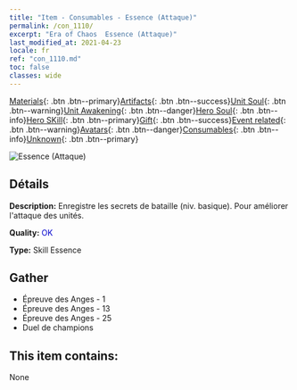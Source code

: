 ```yaml
---
title: "Item - Consumables - Essence (Attaque)"
permalink: /con_1110/
excerpt: "Era of Chaos  Essence (Attaque)"
last_modified_at: 2021-04-23
locale: fr
ref: "con_1110.md"
toc: false
classes: wide
---
```

 [Materials](/ItemsFR/){: .btn .btn--primary}[Artifacts](/ItemsFR/Artifacts/){: .btn .btn--success}[Unit Soul](/ItemsFR/UnitSoul/){: .btn .btn--warning}[Unit Awakening](/ItemsFR/UnitAwakening/){: .btn .btn--danger}[Hero Soul](/ItemsFR/HeroSoul/){: .btn .btn--info}[Hero SKill](/ItemsFR/HeroSkill/){: .btn .btn--primary}[Gift](/ItemsFR/Gift/){: .btn .btn--success}[Event related](/ItemsFR/Events/){: .btn .btn--warning}[Avatars](/ItemsFR/Avatars/){: .btn .btn--danger}[Consumables](/ItemsFR/Consumables/){: .btn .btn--info}[Unknown](/ItemsFR/Unknown/){: .btn .btn--primary}

 ![Essence (Attaque)](/images/t/i_7001.png)

## Détails
 **Description:** Enregistre les secrets de bataille (niv. basique). Pour améliorer l'attaque des unités.

 **Quality:** <span style="color: #0000CD">OK</span>

 **Type:** Skill Essence

## Gather

*    Épreuve des Anges - 1 
*    Épreuve des Anges - 13 
*    Épreuve des Anges - 25 
*    Duel de champions 

## This item contains:

  None

